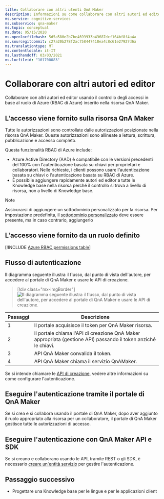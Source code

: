 ```yaml
---
title: Collaborare con altri utenti QnA Maker
description: Informazioni su come collaborare con altri autori ed editor usando il controllo degli accessi in base al ruolo di Azure.
ms.service: cognitive-services
ms.subservice: qna-maker
ms.topic: conceptual
ms.date: 05/15/2020
ms.openlocfilehash: 5d5a580e2b7be4699933b43687dcf164bf8f4a4a
ms.sourcegitcommit: c27a20b278f2ac758447418ea4c8c61e27927d6a
ms.translationtype: MT
ms.contentlocale: it-IT
ms.lasthandoff: 03/03/2021
ms.locfileid: "101700083"
---
```

# <a name="collaborate-with-other-authors-and-editors"></a>Collaborare con altri autori ed editor

Collaborare con altri autori ed editor usando il controllo degli accessi in base al ruolo di Azure (RBAC di Azure) inserito nella risorsa QnA Maker.

## <a name="access-is-provided-on-the-qna-maker-resource"></a>L'accesso viene fornito sulla risorsa QnA Maker

Tutte le autorizzazioni sono controllate dalle autorizzazioni posizionate nella risorsa QnA Maker. Queste autorizzazioni sono allineate a lettura, scrittura, pubblicazione e accesso completo.

Questa funzionalità RBAC di Azure include:
* Azure Active Directory (AAD) è compatibile con le versioni precedenti del 100% con l'autenticazione basata su chiavi per proprietari e collaboratori. Nelle richieste, i clienti possono usare l'autenticazione basata su chiavi o l'autenticazione basata su RBAC di Azure.
* È possibile aggiungere rapidamente autori ed editor a tutte le Knowledge base nella risorsa perché il controllo si trova a livello di risorsa, non a livello di Knowledge base.

> [!NOTE]
> Assicurarsi di aggiungere un sottodominio personalizzato per la risorsa. Per impostazione predefinita, il [sottodominio personalizzato](../../cognitive-services-custom-subdomains.md) deve essere presente, ma in caso contrario, aggiungerlo

## <a name="access-is-provided-by-a-defined-role"></a>L'accesso viene fornito da un ruolo definito

[!INCLUDE [Azure RBAC permissions table](../includes/role-based-access-control.md)]

## <a name="authentication-flow"></a>Flusso di autenticazione

Il diagramma seguente illustra il flusso, dal punto di vista dell'autore, per accedere al portale di QnA Maker e usare le API di creazione.

> [!div class="mx-imgBorder"]
> ![Il diagramma seguente illustra il flusso, dal punto di vista dell'autore, per accedere al portale di QnA Maker e usare le API di creazione.](../media/qnamaker-how-to-collaborate-knowledge-base/rbac-flow-from-portal-to-service.png)

|Passaggi|Descrizione|
|--|--|
|1|Il portale acquisisce il token per QnA Maker risorsa.|
|2|Il portale chiama l'API di creazione QnA Maker appropriata (gestione API) passando il token anziché le chiavi.|
|3|API QnA Maker convalida il token.|
|4 |API QnA Maker chiama il servizio QnAMaker.|

Se si intende chiamare le [API di creazione](../index.yml), vedere altre informazioni su come configurare l'autenticazione.

## <a name="authenticate-by-qna-maker-portal"></a>Eseguire l'autenticazione tramite il portale di QnA Maker

Se si crea e si collabora usando il portale di QnA Maker, dopo aver aggiunto il ruolo appropriato alla risorsa per un collaboratore, il portale di QnA Maker gestisce tutte le autorizzazioni di accesso.

## <a name="authenticate-by-qna-maker-apis-and-sdks"></a>Eseguire l'autenticazione con QnA Maker API e SDK

Se si creano e collaborano usando le API, tramite REST o gli SDK, è necessario [creare un'entità servizio](../../authentication.md#assign-a-role-to-a-service-principal) per gestire l'autenticazione.

## <a name="next-step"></a>Passaggio successivo

* Progettare una Knowledge base per le lingue e per le applicazioni client